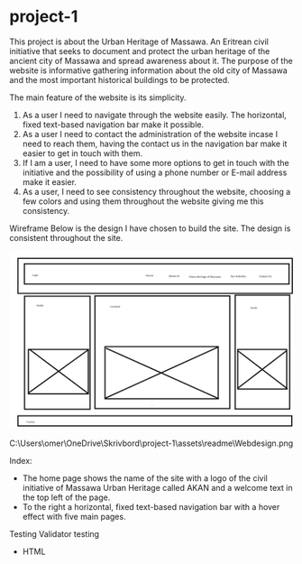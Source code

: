 # project-1
 
This project is about the Urban Heritage of Massawa. An Eritrean civil initiative that seeks to document and protect the urban heritage of the ancient city of Massawa and spread awareness about it. The purpose of the website is informative gathering information about the old city of Massawa and the most important historical buildings to be protected. 

The main feature of the website is its simplicity. 
1. As a user I need to navigate through the website easily. The horizontal, fixed text-based navigation bar make it possible.
2. As a user I need to contact the administration of the website incase I need to reach them, having the contact us in the navigation bar make it easier to get in touch with them.
3. If I am a user, I need to have some more options to get in touch with the initiative and the possibility of using a phone number or E-mail address make it easier. 
4. As a user, I need to see consistency throughout the website, choosing a few colors and using them throughout the website giving me this consistency.

Wireframe
Below is the design I have chosen to build the site. The design is consistent throughout the site.

![Screenshot 2024-05-11 at 23 35 16](./assets/readme/Webdesign.png)


C:\Users\omer\OneDrive\Skrivbord\project-1\assets\readme\Webdesign.png



Index: 
- The home page shows the name of the site with a logo of the civil initiative of Massawa Urban Heritage called AKAN and a welcome text in the top left of the page.
- To the right a horizontal, fixed text-based navigation bar with a hover effect with five main pages.


Testing
Validator testing
- HTML
    
